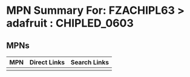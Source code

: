 



# MPN Summary For: FZACHIPL63 > adafruit : CHIPLED_0603

## MPNs
  

|MPN|Direct Links|Search Links|
| :--- | :--- | :--- |
||||
